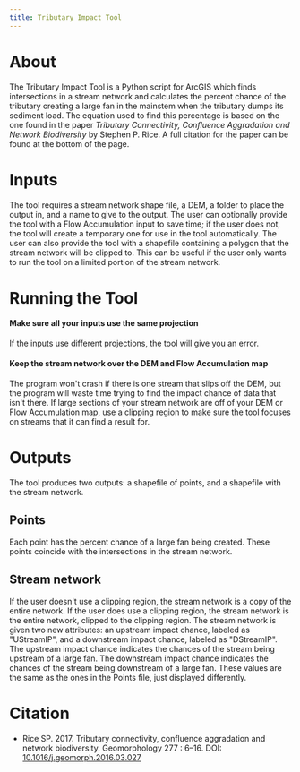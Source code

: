 ```yaml
---
title: Tributary Impact Tool
---
```


# About
The Tributary Impact Tool is a Python script for ArcGIS which finds intersections in a stream network and calculates the percent chance of the tributary creating a large fan in the mainstem when the tributary dumps its sediment load. The equation used to find this percentage is based on the one found in the paper *Tributary Connectivity, Confluence Aggradation and Network Biodiversity* by Stephen P. Rice. A full citation for the paper can be found at the bottom of the page.

# Inputs
The tool requires a stream network shape file, a DEM, a folder to place the output in, and a name to give to the output. The user can optionally provide the tool with a Flow Accumulation input to save time; if the user does not, the tool will create a temporary one for use in the tool automatically. The user can also provide the tool with a shapefile containing a polygon that the stream network will be clipped to. This can be useful if the user only wants to run the tool on a limited portion of the stream network.

# Running the Tool
#### Make sure all your inputs use the same projection
If the inputs use different projections, the tool will give you an error.
#### Keep the stream network over the DEM and Flow Accumulation map
The program won't crash if there is one stream that slips off the DEM, but the program will waste time trying to find the impact chance of data that isn't there. If large sections of your stream network are off of your DEM or Flow Accumulation map, use a clipping region to make sure the tool focuses on streams that it can find a result for.

# Outputs
The tool produces two outputs: a shapefile of points, and a shapefile with the stream network.

## Points
Each point has the percent chance of a large fan being created. These points coincide with the intersections in the stream network.

## Stream network
If the user doesn't use a clipping region, the stream network is a copy of the entire network. If the user does use a clipping region, the stream network is the entire network, clipped to the clipping region. The stream network is given two new attributes: an upstream impact chance, labeled as "UStreamIP", and a downstream impact chance, labeled as "DStreamIP". The upstream impact chance indicates the chances of the stream being upstream of a large fan. The downstream impact chance indicates the chances of the stream being downstream of a large fan. These values are the same as the ones in the Points file, just displayed differently.

# Citation
- Rice SP. 2017. Tributary connectivity, confluence aggradation and network biodiversity. Geomorphology 277 : 6–16. DOI: [10.1016/j.geomorph.2016.03.027](http://dx.doi.org/10.1016/j.geomorph.2016.03.027)
